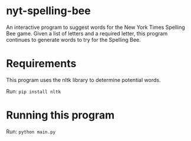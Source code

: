 # nyt-spelling-bee
An interactive program to suggest words for the New York Times Spelling Bee game. Given a list of letters and a required letter, this program continues to generate words to try for the Spelling Bee.

# Requirements
This program uses the nltk library to determine potential words.

Run: ```pip install nltk```

# Running this program
Run: ```python main.py```
